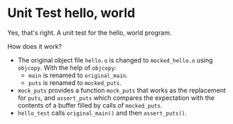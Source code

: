 # Unit Test hello, world
Yes, that's right.
A unit test for the hello, world program.

How does it work?
- The original object file `hello.o` is changed to `mocked_hello.o` using `objcopy`.
  With the help of `objcopy`:
  - `main` is renamed to `original_main`.
  - `puts` is renamed to `mocked_puts`.
- `mock_puts` provides a function `mock_puts` that works as the replacement for `puts`, and `assert_puts` which compares the expectation with the contents of a buffer filled by calls of `mocked_puts`.
- `hello_test` calls `original_main()` and then `assert_puts()`.
